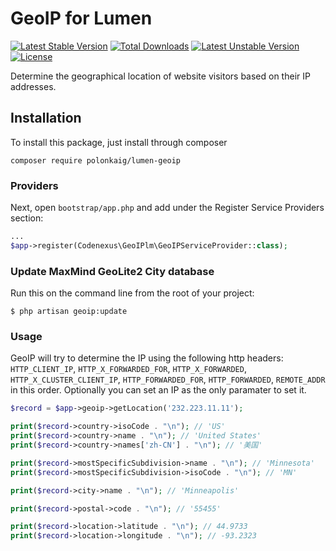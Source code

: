 # GeoIP for Lumen

[![Latest Stable Version](https://poser.pugx.org/codenexus/lumen-geoip/v/stable)](https://packagist.org/packages/codenexus/lumen-geoip) [![Total Downloads](https://poser.pugx.org/codenexus/lumen-geoip/downloads)](https://packagist.org/packages/codenexus/lumen-geoip) [![Latest Unstable Version](https://poser.pugx.org/codenexus/lumen-geoip/v/unstable)](https://packagist.org/packages/codenexus/lumen-geoip) [![License](https://poser.pugx.org/codenexus/lumen-geoip/license)](https://packagist.org/packages/codenexus/lumen-geoip)

Determine the geographical location of website visitors based on their IP addresses.

## Installation

To install this package, just install through composer

```
composer require polonkaig/lumen-geoip
```

### Providers

Next, open `bootstrap/app.php` and add under the Register Service Providers section:

```php
...
$app->register(Codenexus\GeoIPlm\GeoIPServiceProvider::class);
```

### Update MaxMind GeoLite2 City database

Run this on the command line from the root of your project:

```
$ php artisan geoip:update
```

### Usage

GeoIP will try to determine the IP using the following http headers: `HTTP_CLIENT_IP`, `HTTP_X_FORWARDED_FOR`, `HTTP_X_FORWARDED`, `HTTP_X_CLUSTER_CLIENT_IP`, `HTTP_FORWARDED_FOR`, `HTTP_FORWARDED`, `REMOTE_ADDR` in this order.  Optionally you can set an IP as the only paramater to set it.

```php
$record = $app->geoip->getLocation('232.223.11.11');

print($record->country->isoCode . "\n"); // 'US'
print($record->country->name . "\n"); // 'United States'
print($record->country->names['zh-CN'] . "\n"); // '美国'

print($record->mostSpecificSubdivision->name . "\n"); // 'Minnesota'
print($record->mostSpecificSubdivision->isoCode . "\n"); // 'MN'

print($record->city->name . "\n"); // 'Minneapolis'

print($record->postal->code . "\n"); // '55455'

print($record->location->latitude . "\n"); // 44.9733
print($record->location->longitude . "\n"); // -93.2323
```



